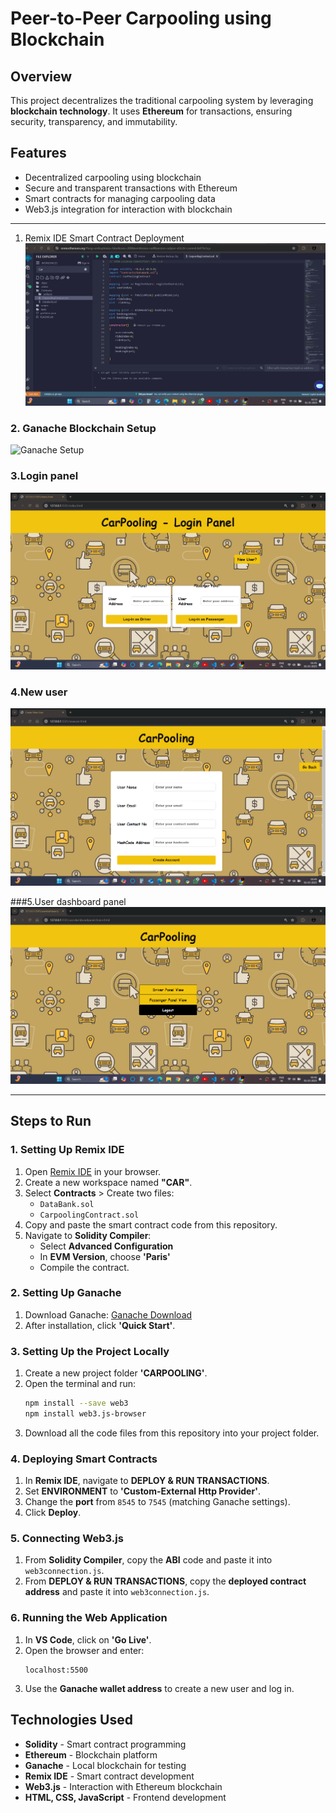 # Peer-to-Peer Carpooling using Blockchain

## Overview
This project decentralizes the traditional carpooling system by leveraging **blockchain technology**. It uses **Ethereum** for transactions, ensuring security, transparency, and immutability.

## Features
- Decentralized carpooling using blockchain
- Secure and transparent transactions with Ethereum
- Smart contracts for managing carpooling data
- Web3.js integration for interaction with blockchain

---
1. Remix IDE Smart Contract Deployment
![Remix IDE](assets/remix.png)

### 2. Ganache Blockchain Setup
![Ganache Setup](assets/ganache-.png)

### 3.Login panel
![Login](assets/blockchain1.png)

### 4.New user
![Login](assets/blockchain3.png)

###5.User dashboard panel
![User](assets/blockchain4.png)




---
## Steps to Run

### **1. Setting Up Remix IDE**
1. Open [Remix IDE](https://remix.ethereum.org/) in your browser.
2. Create a new workspace named **"CAR"**.
3. Select **Contracts** > Create two files:
   - `DataBank.sol`
   - `CarpoolingContract.sol`
4. Copy and paste the smart contract code from this repository.
5. Navigate to **Solidity Compiler**:
   - Select **Advanced Configuration**
   - In **EVM Version**, choose **'Paris'**
   - Compile the contract.

### **2. Setting Up Ganache**
1. Download Ganache: [Ganache Download](https://trufflesuite.com/ganache/)
2. After installation, click **'Quick Start'**.

### **3. Setting Up the Project Locally**
1. Create a new project folder **'CARPOOLING'**.
2. Open the terminal and run:
   ```sh
   npm install --save web3
   npm install web3.js-browser
   ```
3. Download all the code files from this repository into your project folder.

### **4. Deploying Smart Contracts**
1. In **Remix IDE**, navigate to **DEPLOY & RUN TRANSACTIONS**.
2. Set **ENVIRONMENT** to **'Custom-External Http Provider'**.
3. Change the **port** from `8545` to `7545` (matching Ganache settings).
4. Click **Deploy**.

### **5. Connecting Web3.js**
1. From **Solidity Compiler**, copy the **ABI** code and paste it into `web3connection.js`.
2. From **DEPLOY & RUN TRANSACTIONS**, copy the **deployed contract address** and paste it into `web3connection.js`.

### **6. Running the Web Application**
1. In **VS Code**, click on **'Go Live'**.
2. Open the browser and enter:
   ```
   localhost:5500
   ```
3. Use the **Ganache wallet address** to create a new user and log in.

## Technologies Used
- **Solidity** - Smart contract programming
- **Ethereum** - Blockchain platform
- **Ganache** - Local blockchain for testing
- **Remix IDE** - Smart contract development
- **Web3.js** - Interaction with Ethereum blockchain
- **HTML, CSS, JavaScript** - Frontend development



